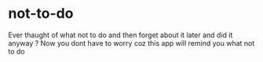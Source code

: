 # not-to-do
Ever thaught of what not to do and then forget about it later and did it anyway ?
Now you dont have to worry coz this app will remind you what not to do
